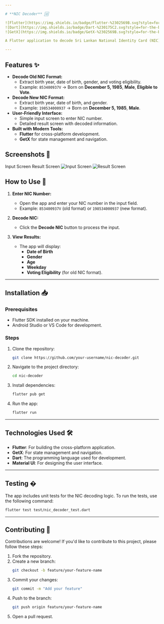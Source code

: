```yaml
---

# **NIC Decoder** 🆔

![Flutter](https://img.shields.io/badge/Flutter-%2302569B.svg?style=for-the-badge&logo=Flutter&logoColor=white)
![Dart](https://img.shields.io/badge/Dart-%230175C2.svg?style=for-the-badge&logo=Dart&logoColor=white)
![GetX](https://img.shields.io/badge/GetX-%2302569B.svg?style=for-the-badge&logo=GetX&logoColor=white)

A Flutter application to decode Sri Lankan National Identity Card (NIC) numbers. This app can extract information such as **date of birth**, **gender**, **age**, **weekday**, and **voting eligibility** from both old (9-digit) and new (12-digit) NIC formats.

---
```


## **Features** ✨

- **Decode Old NIC Format:**
  - Extract birth year, date of birth, gender, and voting eligibility.
  - Example: `853400937V` → Born on **December 5, 1985**, **Male**, **Eligible to Vote**.
- **Decode New NIC Format:**
  - Extract birth year, date of birth, and gender.
  - Example: `198534000937` → Born on **December 5, 1985**, **Male**.
- **User-Friendly Interface:**
  - Simple input screen to enter NIC number.
  - Detailed result screen with decoded information.
- **Built with Modern Tools:**
  - **Flutter** for cross-platform development.
  - **GetX** for state management and navigation.

## **Screenshots** 📸
Input Screen	Result Screen
![Input Screen](https://github.com/user-attachments/assets/1c8e558b-7f00-41e9-bd4b-a2a7abe22dba)
![Result Screen](https://github.com/user-attachments/assets/37218067-1626-4210-ade3-4b7b35ea633b)

	
 


## **How to Use** 🚀

1. **Enter NIC Number:**
   - Open the app and enter your NIC number in the input field.
   - Example: `853400937V` (old format) or `198534000937` (new format).

2. **Decode NIC:**
   - Click the **Decode NIC** button to process the input.

3. **View Results:**
   - The app will display:
     - **Date of Birth**
     - **Gender**
     - **Age**
     - **Weekday**
     - **Voting Eligibility** (for old NIC format).

---

## **Installation** 📥

### **Prerequisites**
- Flutter SDK installed on your machine.
- Android Studio or VS Code for development.

### **Steps**
1. Clone the repository:
   ```bash
   git clone https://github.com/your-username/nic-decoder.git
   ```
2. Navigate to the project directory:
   ```bash
   cd nic-decoder
   ```
3. Install dependencies:
   ```bash
   flutter pub get
   ```
4. Run the app:
   ```bash
   flutter run
   ```

---

## **Technologies Used** 🛠️

- **Flutter**: For building the cross-platform application.
- **GetX**: For state management and navigation.
- **Dart**: The programming language used for development.
- **Material UI**: For designing the user interface.

---

## **Testing** �

The app includes unit tests for the NIC decoding logic. To run the tests, use the following command:

```bash
flutter test test/nic_decoder_test.dart
```

---

## **Contributing** 🤝

Contributions are welcome! If you'd like to contribute to this project, please follow these steps:

1. Fork the repository.
2. Create a new branch:
   ```bash
   git checkout -b feature/your-feature-name
   ```
3. Commit your changes:
   ```bash
   git commit -m "Add your feature"
   ```
4. Push to the branch:
   ```bash
   git push origin feature/your-feature-name
   ```
5. Open a pull request.
